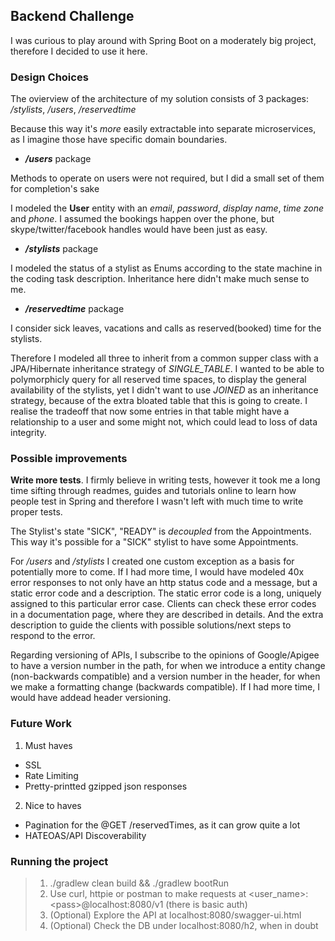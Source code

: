 ## Backend Challenge

I was curious to play around with Spring Boot on a moderately big project, therefore I decided to use it here.

### Design Choices  

The ovierview of the architecture of my solution consists of 3 packages: _/stylists_, _/users_, _/reservedtime_

Because this way it's _more_ easily extractable into separate microservices, as I imagine those have specific domain boundaries.

* **_/users_** package

Methods to operate on users were not required, but I did a small set of them for completion's sake

I modeled the **User** entity with an _email_, _password_, _display name_, _time zone_ and _phone_.
I assumed the bookings happen over the phone, but skype/twitter/facebook handles would have been just as easy.

* **_/stylists_** package

I modeled the status of a stylist as Enums according to the state machine in the coding task description.
 Inheritance here didn't make much sense to me.

* **_/reservedtime_** package

I consider sick leaves, vacations and calls as reserved(booked) time for the stylists.

Therefore I modeled all three to inherit from a common supper class with a JPA/Hibernate inheritance strategy
of _SINGLE_TABLE_. I wanted to be able to polymorphicly query for all reserved time spaces, to display the
general availability of the stylists, yet I didn't want to use _JOINED_ as an inheritance strategy, because of
the extra bloated table that this is going to create. I realise the tradeoff that now some entries in
that table might have a relationship to a user and some might not, which could lead to loss of data integrity.


### Possible improvements

**Write more tests**. I firmly believe in writing tests, however it took
me a long time sifting through readmes, guides and tutorials online to
learn how people test in Spring and therefore I wasn't left with much time
to write proper tests.

The Stylist's state "SICK", "READY" is _decoupled_ from the Appointments.
This way it's possible for a "SICK" stylist to have some Appointments.

For _/users_ and _/stylists_ I created one custom exception as a basis for potentially more to come.
If I had more time, I would have modeled 40x error responses to not only have an http status code and a message,
but a static error code and a description. The static error code is a long, uniquely assigned to this particular error case.
Clients can check these error codes in a documentation page, where they are described in details. And the extra description
to guide the clients with possible solutions/next steps to respond to the error.

Regarding versioning of APIs, I subscribe to the opinions of Google/Apigee to have a version number in the path,
for when we introduce a entity change (non-backwards compatible) and a version number in the header,
for when we make a formatting change (backwards compatible). If I had more time, I would have addead header versioning.


### Future Work

1. Must haves
* SSL
* Rate Limiting
* Pretty-printted gzipped json responses

2. Nice to haves
* Pagination for the @GET /reservedTimes, as it can grow quite a lot
* HATEOAS/API Discoverability

### Running the project
> 1. ./gradlew clean build && ./gradlew bootRun
> 2. Use curl, httpie or postman to make requests at
<user_name>:\<pass>@localhost:8080/v1 (there is basic auth)
> 3. (Optional) Explore the API at localhost:8080/swagger-ui.html
> 4. (Optional) Check the DB under localhost:8080/h2, when in doubt
